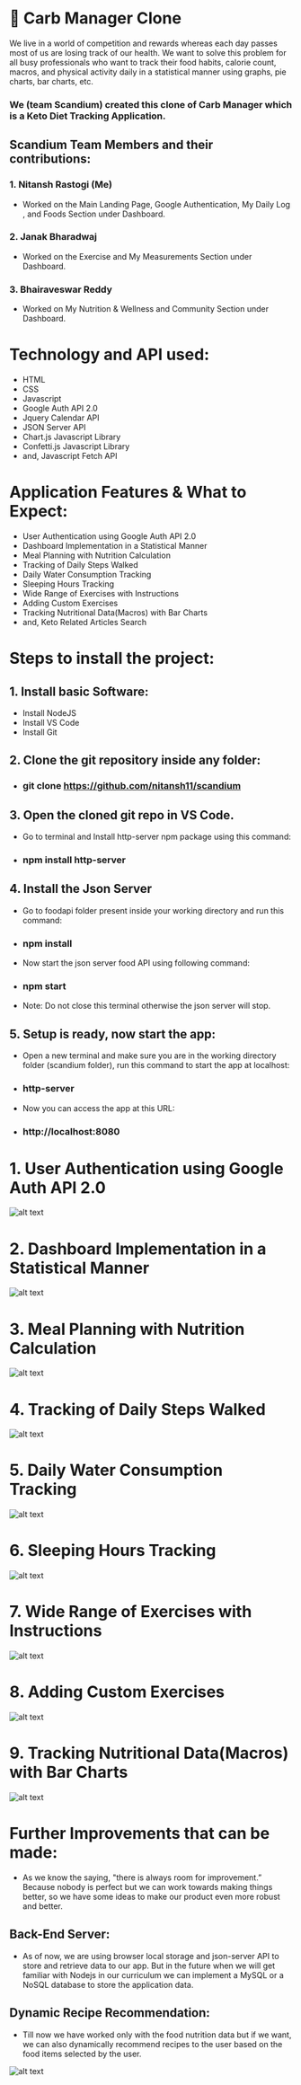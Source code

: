 # 🥗 Carb Manager Clone

We live in a world of competition and rewards whereas each day passes most of us are losing track of our health. We want to solve this problem for all busy professionals who want to track their food habits, calorie count, macros, and physical activity daily in a statistical manner using graphs, pie charts, bar charts, etc.

### We (team Scandium) created this clone of Carb Manager which is a Keto Diet Tracking Application.

## Scandium Team Members and their contributions:
### 1. Nitansh Rastogi (Me)
* Worked on the Main Landing Page, Google Authentication, My Daily Log , and Foods Section under Dashboard.

### 2. Janak Bharadwaj
* Worked on the Exercise and My Measurements Section under Dashboard.

### 3. Bhairaveswar Reddy
* Worked on My Nutrition & Wellness and Community Section under Dashboard.

# Technology and API used:

* HTML
* CSS
* Javascript
* Google Auth API 2.0
* Jquery Calendar API
* JSON Server API
* Chart.js Javascript Library
* Confetti.js Javascript Library
* and, Javascript Fetch API

# Application Features & What to Expect:

* User Authentication using Google Auth API 2.0
* Dashboard Implementation in a Statistical Manner
* Meal Planning with Nutrition Calculation
* Tracking of Daily Steps Walked
* Daily Water Consumption Tracking
* Sleeping Hours Tracking
* Wide Range of Exercises with Instructions
* Adding Custom Exercises
* Tracking Nutritional Data(Macros) with Bar Charts
* and, Keto Related Articles Search

# Steps to install the project:
## 1. Install basic Software:
* Install NodeJS
* Install VS Code
* Install Git
## 2. Clone the git repository inside any folder:
* ### git clone https://github.com/nitansh11/scandium

## 3. Open the cloned git repo in VS Code.
* Go to terminal and Install http-server npm package using this command:
* ### npm install http-server

## 4. Install the Json Server
* Go to foodapi folder present inside your working directory and run this command:
* ### npm install

* Now start the json server food API using following command:
* ### npm start

* Note: Do not close this terminal otherwise the json server will stop.

## 5. Setup is ready, now start the app:
* Open a new terminal and make sure you are in the working directory folder (scandium folder), run this command to start the app at localhost:
* ### http-server

* Now you can access the app at this URL:

* ### http://localhost:8080

# 1. User Authentication using Google Auth API 2.0
![alt text](https://cdn.hashnode.com/res/hashnode/image/upload/v1609667628984/ZNMsKp7GM.gif?auto=format,compress&gif-q=60)
# 2. Dashboard Implementation in a Statistical Manner
![alt text](https://cdn.hashnode.com/res/hashnode/image/upload/v1609668549211/jLVneJd_I.gif?auto=format,compress&gif-q=60)
# 3. Meal Planning with Nutrition Calculation
![alt text](https://cdn.hashnode.com/res/hashnode/image/upload/v1609669377932/TYoomKr_F.gif?auto=format,compress&gif-q=60)
# 4. Tracking of Daily Steps Walked
![alt text](https://cdn.hashnode.com/res/hashnode/image/upload/v1609670288437/SLvVFFeQp.gif?auto=format,compress&gif-q=60)
# 5. Daily Water Consumption Tracking
![alt text](https://cdn.hashnode.com/res/hashnode/image/upload/v1609670738809/YOTsLGDtV.gif?auto=format,compress&gif-q=60)
# 6. Sleeping Hours Tracking
![alt text](https://cdn.hashnode.com/res/hashnode/image/upload/v1609671386113/pb88rBzsP.gif?auto=format,compress&gif-q=60)
# 7. Wide Range of Exercises with Instructions
![alt text](https://cdn.hashnode.com/res/hashnode/image/upload/v1609671754140/d7i1f5riY.gif?auto=format,compress&gif-q=60)
# 8. Adding Custom Exercises
![alt text](https://cdn.hashnode.com/res/hashnode/image/upload/v1609672529757/66hbeZ-6z.png?auto=compress)
# 9. Tracking Nutritional Data(Macros) with Bar Charts
![alt text](https://cdn.hashnode.com/res/hashnode/image/upload/v1609672790647/Z47E48D2ud.gif?auto=format,compress&gif-q=60)

# Further Improvements that can be made:
* As we know the saying, "there is always room for improvement.” Because nobody is perfect but we can work towards making things better, so we have some ideas to make our product even more robust and better.

## Back-End Server:
* As of now, we are using browser local storage and json-server API to store and retrieve data to our app. But in the future when we will get familiar with Nodejs in our curriculum we can implement a MySQL or a NoSQL database to store the application data.

## Dynamic Recipe Recommendation:
* Till now we have worked only with the food nutrition data but if we want, we can also dynamically recommend recipes to the user based on the food items selected by the user.

![alt text](https://cdn.hashnode.com/res/hashnode/image/upload/v1609677062687/AP9ptfs6A.jpeg?auto=compress)

